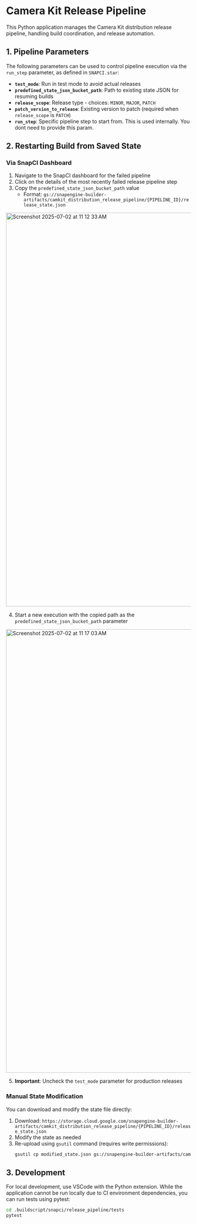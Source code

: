 # Camera Kit Release Pipeline

This Python application manages the Camera Kit distribution release pipeline, handling build coordination, and release automation.

## 1. Pipeline Parameters

The following parameters can be used to control pipeline execution via the `run_step` parameter, as defined in `SNAPCI.star`:

- **`test_mode`**: Run in test mode to avoid actual releases
- **`predefined_state_json_bucket_path`**: Path to existing state JSON for resuming builds
- **`release_scope`**: Release type - choices: `MINOR`, `MAJOR`, `PATCH`
- **`patch_version_to_release`**: Existing version to patch (required when `release_scope` is `PATCH`)
- **`run_step`**: Specific pipeline step to start from. This is used internally. You dont need to provide this param. 

## 2. Restarting Build from Saved State

### Via SnapCI Dashboard
1. Navigate to the SnapCI dashboard for the failed pipeline
2. Click on the details of the most recently failed release pipeline step
3. Copy the `predefined_state_json_bucket_path` value
   - Format: `gs://snapengine-builder-artifacts/camkit_distribution_release_pipeline/{PIPELINE_ID}/release_state.json`

<img width="1070" alt="Screenshot 2025-07-02 at 11 12 33 AM" src="https://github.sc-corp.net/Snapchat/camera-kit-distribution/assets/9117/4b622378-d20e-458b-b691-02a9db8a963c">

4. Start a new execution with the copied path as the `predefined_state_json_bucket_path` parameter

<img width="1205" alt="Screenshot 2025-07-02 at 11 17 03 AM" src="https://github.sc-corp.net/Snapchat/camera-kit-distribution/assets/9117/60384435-b592-4e9d-a3d9-bd1b8a340986">

5. **Important**: Uncheck the `test_mode` parameter for production releases

### Manual State Modification
You can download and modify the state file directly:

1. Download: `https://storage.cloud.google.com/snapengine-builder-artifacts/camkit_distribution_release_pipeline/{PIPELINE_ID}/release_state.json`
2. Modify the state as needed
3. Re-upload using `gsutil` command (requires write permissions):
   ```bash
   gsutil cp modified_state.json gs://snapengine-builder-artifacts/camkit_distribution_release_pipeline/{PIPELINE_ID}/release_state.json
   ```

## 3. Development

For local development, use VSCode with the Python extension. While the application cannot be run locally due to CI environment dependencies, you can run tests using pytest:

```bash
cd .buildscript/snapci/release_pipeline/tests
pytest
```
